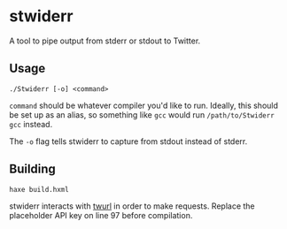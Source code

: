 # stwiderr
A tool to pipe output from stderr or stdout to Twitter.

## Usage
`./Stwiderr [-o] <command>`

`command` should be whatever compiler you'd like to run. Ideally, this should be set up as an alias, so something like `gcc` would run `/path/to/Stwiderr gcc` instead.

The `-o` flag tells stwiderr to capture from stdout instead of stderr.

## Building

`haxe build.hxml`

stwiderr interacts with [twurl](https://github.com/twitter/twurl) in order to make requests. Replace the placeholder API key on line 97 before compilation.
